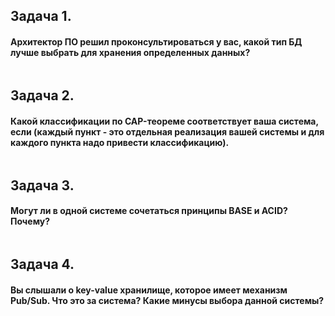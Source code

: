 ## **Задача 1.**
#### Архитектор ПО решил проконсультироваться у вас, какой тип БД лучше выбрать для хранения определенных данных?
```

```
## **Задача 2.**
#### Какой классификации по CAP-теореме соответствует ваша система, если (каждый пункт - это отдельная реализация вашей системы и для каждого пункта надо привести классификацию).
```

```
## **Задача 3.**
#### Могут ли в одной системе сочетаться принципы BASE и ACID? Почему?
```

```
## **Задача 4.**
#### Вы слышали о key-value хранилище, которое имеет механизм Pub/Sub. Что это за система? Какие минусы выбора данной системы?
```

```
